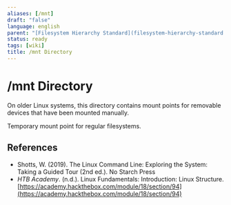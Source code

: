```yaml
---
aliases: [/mnt]
draft: "false"
language: english
parent: "[Filesystem Hierarchy Standard](filesystem-hierarchy-standard.md)"
status: ready
tags: [wiki]
title: /mnt Directory
---
```


# /mnt Directory

On older Linux systems, this directory contains mount points for removable devices that have been mounted manually.

Temporary mount point for regular filesystems.

## References

- Shotts, W. (2019). <span class="reference-title">The Linux Command Line: Exploring the System: Taking a Guided Tour (2nd ed.)</span>. No Starch Press
- _HTB Academy_. (n.d.). <span class="reference-title">Linux Fundamentals: Introduction: Linux Structure</span>. [https://academy.hackthebox.com/module/18/section/94](https://academy.hackthebox.com/module/18/section/94)
